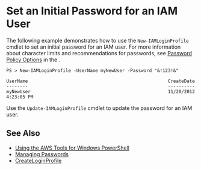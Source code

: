 # Set an Initial Password for an IAM User<a name="pstools-iam-set-pw"></a>

The following example demonstrates how to use the `New-IAMLoginProfile` cmdlet to set an initial password for an IAM user\. For more information about character limits and recommendations for passwords, see [Password Policy Options](https://docs.aws.amazon.com/IAM/latest/UserGuide/id_credentials_passwords_account-policy.html#password-policy-details) in the \.

```
PS > New-IAMLoginProfile -UserName myNewUser -Password "&!123!&"

UserName                                                    CreateDate
--------                                                    ----------
myNewUser                                                   11/20/2012 4:23:05 PM
```

Use the `Update-IAMLoginProfile` cmdlet to update the password for an IAM user\.

## See Also<a name="pstools-seealso-iam-pw"></a>
+  [Using the AWS Tools for Windows PowerShell](pstools-using.md) 
+  [Managing Passwords](https://docs.aws.amazon.com/IAM/latest/UserGuide/Using_ManagingLogins.html) 
+  [CreateLoginProfile](https://docs.aws.amazon.com/IAM/latest/UserGuide/API_CreateLoginProfile.html) 